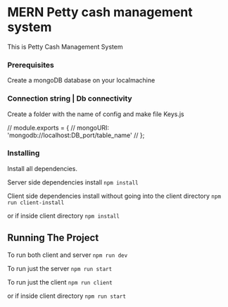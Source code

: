 # MERN Petty cash management system

This is Petty Cash Management System

### Prerequisites

Create a mongoDB database on your localmachine 

### Connection string | Db connectivity
Create a folder with the name of config and make file Keys.js

// module.exports = {
//     mongoURI: 'mongodb://localhost:DB_port/table_name'
// }; 

### Installing

Install all dependencies.

Server side dependencies install
```npm install```

Client side dependencies install without going into the client directory
```npm run client-install```

or if inside client directory
```npm install```

## Running The Project

To run both client and server
```npm run dev```

To run just the server
```npm run start```

To run just the client 
```npm run client```

or if inside client directory 
```npm run start```

